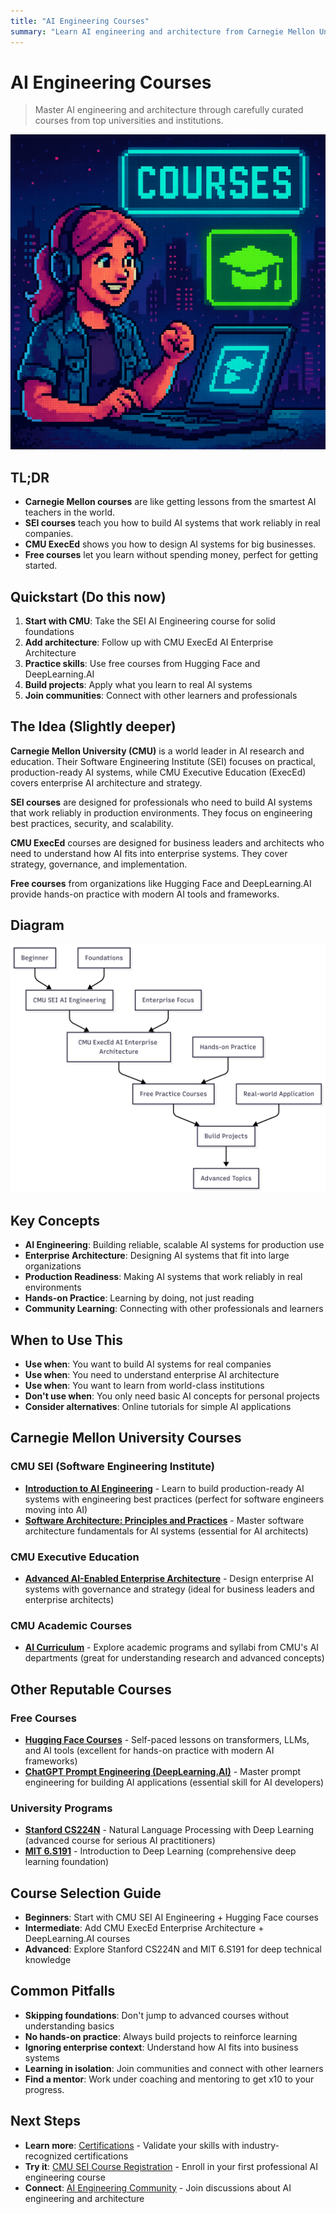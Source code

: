 ```yaml
---
title: "AI Engineering Courses"
summary: "Learn AI engineering and architecture from Carnegie Mellon University and other top institutions"
---
```


# AI Engineering Courses

> Master AI engineering and architecture through carefully curated courses from top universities and institutions.

![ai architect courses](/img/courses.png)

## TL;DR
- **Carnegie Mellon courses** are like getting lessons from the smartest AI teachers in the world.
- **SEI courses** teach you how to build AI systems that work reliably in real companies.
- **CMU ExecEd** shows you how to design AI systems for big businesses.
- **Free courses** let you learn without spending money, perfect for getting started.

## Quickstart (Do this now)
1. **Start with CMU**: Take the SEI AI Engineering course for solid foundations
2. **Add architecture**: Follow up with CMU ExecEd AI Enterprise Architecture
3. **Practice skills**: Use free courses from Hugging Face and DeepLearning.AI
4. **Build projects**: Apply what you learn to real AI systems
5. **Join communities**: Connect with other learners and professionals

## The Idea (Slightly deeper)
**Carnegie Mellon University (CMU)** is a world leader in AI research and education. Their Software Engineering Institute (SEI) focuses on practical, production-ready AI systems, while CMU Executive Education (ExecEd) covers enterprise AI architecture and strategy.

**SEI courses** are designed for professionals who need to build AI systems that work reliably in production environments. They focus on engineering best practices, security, and scalability. 

**CMU ExecEd** courses are designed for business leaders and architects who need to understand how AI fits into enterprise systems. They cover strategy, governance, and implementation.

**Free courses** from organizations like Hugging Face and DeepLearning.AI provide hands-on practice with modern AI tools and frameworks.

## Diagram
![Courses](/img/diagrams/courses.png)

## Key Concepts
- **AI Engineering**: Building reliable, scalable AI systems for production use
- **Enterprise Architecture**: Designing AI systems that fit into large organizations
- **Production Readiness**: Making AI systems that work reliably in real environments
- **Hands-on Practice**: Learning by doing, not just reading
- **Community Learning**: Connecting with other professionals and learners

## When to Use This
- **Use when**: You want to build AI systems for real companies
- **Use when**: You need to understand enterprise AI architecture
- **Use when**: You want to learn from world-class institutions
- **Don't use when**: You only need basic AI concepts for personal projects
- **Consider alternatives**: Online tutorials for simple AI applications

## Carnegie Mellon University Courses

### CMU SEI (Software Engineering Institute)
- **[Introduction to AI Engineering](https://www.sei.cmu.edu/training/)** - Learn to build production-ready AI systems with engineering best practices (perfect for software engineers moving into AI)
- **[Software Architecture: Principles and Practices](https://www.sei.cmu.edu/training/software-architecture-principles-practices-elearning/)** - Master software architecture fundamentals for AI systems (essential for AI architects)

### CMU Executive Education
- **[Advanced AI-Enabled Enterprise Architecture](https://execed.s3d.cmu.edu/courses/aea.html)** - Design enterprise AI systems with governance and strategy (ideal for business leaders and enterprise architects)

### CMU Academic Courses
- **[AI Curriculum](https://ai.cmu.edu/curriculum)** - Explore academic programs and syllabi from CMU's AI departments (great for understanding research and advanced concepts)

## Other Reputable Courses

### Free Courses
- **[Hugging Face Courses](https://huggingface.co/learn)** - Self-paced lessons on transformers, LLMs, and AI tools (excellent for hands-on practice with modern AI frameworks)
- **[ChatGPT Prompt Engineering (DeepLearning.AI)](https://www.deeplearning.ai/short-courses/chatgpt-prompt-engineering-for-developers/)** - Master prompt engineering for building AI applications (essential skill for AI developers)

### University Programs
- **[Stanford CS224N](https://web.stanford.edu/class/cs224n/)** - Natural Language Processing with Deep Learning (advanced course for serious AI practitioners)
- **[MIT 6.S191](https://introtodeeplearning.com/)** - Introduction to Deep Learning (comprehensive deep learning foundation)

## Course Selection Guide
- **Beginners**: Start with CMU SEI AI Engineering + Hugging Face courses
- **Intermediate**: Add CMU ExecEd Enterprise Architecture + DeepLearning.AI courses
- **Advanced**: Explore Stanford CS224N and MIT 6.S191 for deep technical knowledge


## Common Pitfalls
- **Skipping foundations**: Don't jump to advanced courses without understanding basics
- **No hands-on practice**: Always build projects to reinforce learning
- **Ignoring enterprise context**: Understand how AI fits into business systems
- **Learning in isolation**: Join communities and connect with other learners
- **Find a mentor**: Work under coaching and mentoring to get x10 to your progress. 

## Next Steps
- **Learn more**: [Certifications](certifications.md) - Validate your skills with industry-recognized certifications
- **Try it**: [CMU SEI Course Registration](https://www.sei.cmu.edu/training/) - Enroll in your first professional AI engineering course
- **Connect**: [AI Engineering Community](https://github.com/topics/ai-engineering) - Join discussions about AI engineering and architecture


